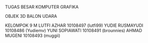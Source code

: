 TUGAS BESAR KOMPUTER GRAFIKA

OBJEK 3D BALON UDARA


KELOMPOK 9
M LUTFI AZHAR 10108497 (lutfi99)
YUDIE RUSMAYUDI 10108486 (Yudiemv)
YUNI SOPIAWATI 10108491 (brounnies)
AHMAD MUGENI 10108493 (muggii)